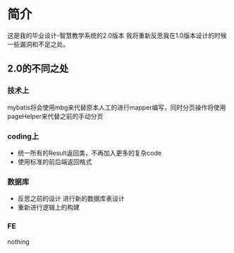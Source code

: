 # 简介
这是我的毕业设计-智慧教学系统的2.0版本
我将重新反思我在1.0版本设计的时候一些漏洞和不足之处。


## 2.0的不同之处
### 技术上
mybatis将会使用mbg来代替原本人工的进行mapper编写，同时分页操作将使用pageHelper来代替之前的手动分页

### coding上
- 统一所有的Result返回类，不再加入更多的复杂code
- 使用标准的前后端返回格式

### 数据库
- 反思之前的设计 进行新的数据库表设计
- 重新进行逻辑上的构建

### FE
nothing


